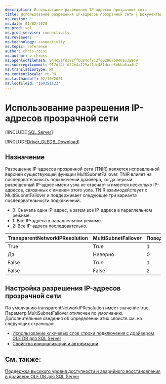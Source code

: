 ```yaml
---
description: Использование разрешения IP-адресов прозрачной сети
title: Использование разрешения IP-адресов прозрачной сети | Документация Майкрософт
ms.custom: ''
ms.date: 01/02/2020
ms.prod: sql
ms.prod_service: connectivity
ms.reviewer: ''
ms.technology: connectivity
ms.topic: reference
author: chris-rossi
ms.author: v-chross
ms.openlocfilehash: 944c51fd392ffb684cf2c2fc02967b040163a9d9
ms.sourcegitcommit: 917df4ffd22e4a229af7dc481dcce3ebba0aa4d7
ms.translationtype: HT
ms.contentlocale: ru-RU
ms.lasthandoff: 02/10/2021
ms.locfileid: "100351123"
---
```

# <a name="using-transparent-network-ip-resolution"></a>Использование разрешения IP-адресов прозрачной сети
[!INCLUDE [SQL Server](../../../includes/applies-to-version/sql-asdb-asdbmi-asa-pdw.md)]

[!INCLUDE[Driver_OLEDB_Download](../../../includes/driver_oledb_download.md)]

## <a name="purpose"></a>Назначение
Разрешение IP-адресов прозрачной сети (TNIR) является исправленной версией существующей функции MultiSubnetFailover. TNIR влияет на последовательность подключений драйвера, когда первый разрешенный IP-адрес имени узла не отвечает и имеется несколько IP-адресов, связанных с именем этого узла. TNIR взаимодействует с MultiSubnetFailover и поддерживает следующие три варианта последовательности подключений.<br />
* 0: Сначала один IP-адрес, а затем все IP-адреса в параллельном режиме.
* 1: Все IP-адреса в параллельном режиме.
* 2: Все IP-адреса последовательно.

|TransparentNetworkIPResolution|MultiSubnetFailover|Поведение|
|--------|--------|--------|
|True|True|1|
|Да|Неверно|0|
|False|True|1|
|False|False|2|

## <a name="setting-transparent-network-ip-resolution"></a>Настройка разрешения IP-адресов прозрачной сети
По умолчанию transparentNetworkIPResolution имеет значение true. Параметр MultiSubnetFailover отключен по умолчанию. Дополнительные сведения об определении этих свойств см. на следующих страницах: 
- [Использование ключевых слов строки подключения с драйвером OLE DB для SQL Server](..\applications\using-connection-string-keywords-with-oledb-driver-for-sql-server.md)
- [Свойства инициализации и авторизации](..\ole-db-data-source-objects\initialization-and-authorization-properties.md)

## <a name="see-also"></a>См. также: 
[Поддержка высокого уровня доступности и аварийного восстановления в драйвере OLE DB для SQL Server](./oledb-driver-for-sql-server-support-for-high-availability-disaster-recovery.md)
